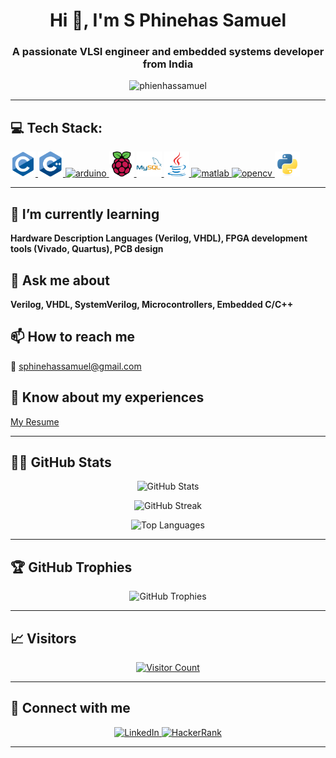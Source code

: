 <h1 align="center">Hi 👋, I'm S Phinehas Samuel</h1>
<h3 align="center">A passionate VLSI engineer and embedded systems developer from India</h3>

<p align="center"> <img src="https://komarev.com/ghpvc/?username=phienhassamuel&label=Profile%20views&color=0e75b6&style=flat" alt="phienhassamuel" /> </p>

---

## 💻 Tech Stack:
<a href="https://www.cprogramming.com/" target="_blank" rel="noreferrer"> <img src="https://raw.githubusercontent.com/devicons/devicon/master/icons/c/c-original.svg" alt="c" width="40" height="40"/> </a>
<a href="https://www.w3schools.com/cpp/" target="_blank" rel="noreferrer"> <img src="https://raw.githubusercontent.com/devicons/devicon/master/icons/cplusplus/cplusplus-original.svg" alt="cplusplus" width="40" height="40"/> </a>
<a href="https://www.arduino.cc/" target="_blank" rel="noreferrer"> <img src="https://cdn.worldvectorlogo.com/logos/arduino-1.svg" alt="arduino" width="40" height="40"/> </a>
<a href="https://www.raspberrypi.com/" target="_blank" rel="noreferrer"> <img src="https://raw.githubusercontent.com/devicons/devicon/master/icons/raspberrypi/raspberrypi-original.svg" alt="raspberrypi" width="40" height="40"/> </a>
<a href="https://www.mysql.com/" target="_blank" rel="noreferrer"> <img src="https://raw.githubusercontent.com/devicons/devicon/master/icons/mysql/mysql-original-wordmark.svg" alt="mysql" width="40" height="40"/> </a>
<a href="https://www.java.com" target="_blank" rel="noreferrer"> <img src="https://raw.githubusercontent.com/devicons/devicon/master/icons/java/java-original.svg" alt="java" width="40" height="40"/> </a>
<a href="https://www.mathworks.com/" target="_blank" rel="noreferrer"> <img src="https://upload.wikimedia.org/wikipedia/commons/2/21/Matlab_Logo.png" alt="matlab" width="40" height="40"/> </a>
<a href="https://opencv.org/" target="_blank" rel="noreferrer"> <img src="https://www.vectorlogo.zone/logos/opencv/opencv-icon.svg" alt="opencv" width="40" height="40"/> </a>
<a href="https://www.python.org" target="_blank" rel="noreferrer"> <img src="https://raw.githubusercontent.com/devicons/devicon/master/icons/python/python-original.svg" alt="python" width="40" height="40"/> </a>

---

## 🌱 I’m currently learning  
**Hardware Description Languages (Verilog, VHDL), FPGA development tools (Vivado, Quartus), PCB design**

## 💬 Ask me about  
**Verilog, VHDL, SystemVerilog, Microcontrollers, Embedded C/C++**

## 📫 How to reach me  
📧 sphinehassamuel@gmail.com

## 📄 Know about my experiences  
[My Resume](https://www.canva.com/design/DAGkC9IiB3I/e8nLEu_kznMC-o_ib1G_Xg/view?utm_content=DAGkC9IiB3I&utm_campaign=designshare&utm_medium=link2&utm_source=uniquelinks&utlId=h7a38b48b8c)

---

## 👨‍💻 GitHub Stats  
<p align="center">  
  <img src="https://github-readme-stats.vercel.app/api?username=phienhassamuel&theme=dark&show_icons=true&include_all_commits=true&count_private=true" alt="GitHub Stats" />  
</p>  
<p align="center">  
  <img src="https://github-readme-streak-stats.herokuapp.com/?user=phienhassamuel&theme=dark" alt="GitHub Streak" />  
</p>  
<p align="center">  
  <img src="https://github-readme-stats.vercel.app/api/top-langs?username=phienhassamuel&theme=dark&layout=compact" alt="Top Languages" />  
</p>

---

## 🏆 GitHub Trophies  
<p align="center">  
  <img src="https://github-profile-trophy.vercel.app/?username=phienhassamuel&theme=radical&no-frame=false&no-bg=false&margin-w=4" alt="GitHub Trophies" />  
</p>

---

## 📈 Visitors  
<p align="center">  
  <a href="https://visitcount.itsvg.in/api?id=phienhassamuel&icon=0&color=0" target="_blank"><img src="https://visitcount.itsvg.in/api?id=phienhassamuel&icon=0&color=0" alt="Visitor Count" /></a>  
</p>

---

## 🔗 Connect with me  
<p align="center">
  <a href="https://linkedin.com/in/s-phinehas-samuel-730885265" target="_blank" rel="noreferrer">
    <img src="https://raw.githubusercontent.com/rahuldkjain/github-profile-readme-generator/master/src/images/icons/Social/linked-in-alt.svg" alt="LinkedIn" width="40" height="40" />
  </a>
  <a href="https://www.hackerrank.com/profile/sphinehassamuel" target="_blank" rel="noreferrer">
    <img src="https://raw.githubusercontent.com/rahuldkjain/github-profile-readme-generator/master/src/images/icons/Social/hackerrank.svg" alt="HackerRank" width="40" height="40" />
  </a>
</p>

---
